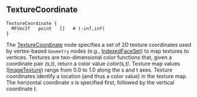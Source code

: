 ## TextureCoordinate

```
TextureCoordinate {
  MFVec2f   point   []   # (-inf,inf)
}
```

The [TextureCoordinate](#texturecoordinate) node specifies a set of 2D texture
coordinates used by vertex-based `Geometry` nodes (e.g.,
[IndexedFaceSet](indexedfaceset.md)) to map textures to vertices. Textures are
two-dimensional color functions that, given a coordinate pair *(s,t)*, return a
color value *color(s,t)*. Texture map values ([ImageTexture](imagetexture.md))
range from 0.0 to 1.0 along the s and t axes. Texture coordinates identify a
location (and thus a color value) in the texture map. The horizontal coordinate
*s* is specified first, followed by the vertical coordinate *t*.

